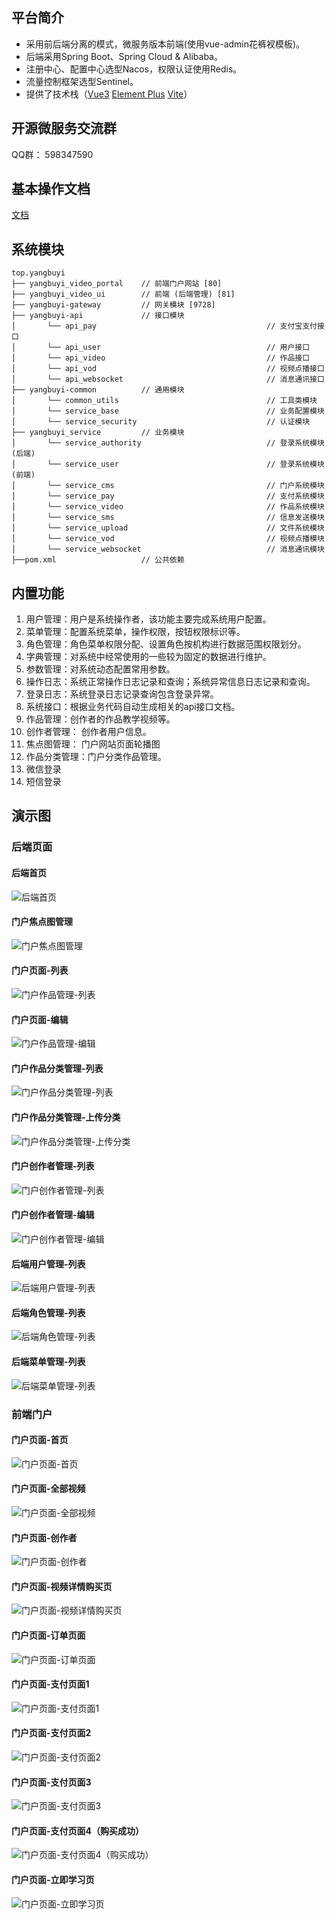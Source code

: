 ## 平台简介

* 采用前后端分离的模式，微服务版本前端(使用vue-admin花裤衩模板)。
* 后端采用Spring Boot、Spring Cloud & Alibaba。
* 注册中心、配置中心选型Nacos，权限认证使用Redis。
* 流量控制框架选型Sentinel。
* 提供了技术栈（[Vue3](https://v3.cn.vuejs.org) [Element Plus](https://element-plus.org/zh-CN) [Vite](https://cn.vitejs.dev)）


## 开源微服务交流群

QQ群： 598347590

## 基本操作文档
[文档](https://www.yangbuyi.top/archives/yiketang)

## 系统模块

~~~
top.yangbuyi     
├── yangbuyi_video_portal    // 前端门户网站 [80]
├── yangbuyi_video_ui        // 前端 (后端管理) [81]
├── yangbuyi-gateway         // 网关模块 [9728]
├── yangbuyi-api             // 接口模块
│       └── api_pay                                      // 支付宝支付接口
│       └── api_user                                     // 用户接口
│       └── api_video                                    // 作品接口
│       └── api_vod                                      // 视频点播接口
│       └── api_websocket                                // 消息通讯接口
├── yangbuyi-common          // 通用模块
│       └── common_utils                                 // 工具类模块
│       └── service_base                                 // 业务配置模块
│       └── service_security                             // 认证模块
├── yangbuyi_service         // 业务模块
│       └── service_authority                            // 登录系统模块(后端)
│       └── service_user                                 // 登录系统模块(前端)
│       └── service_cms                                  // 门户系统模块
│       └── service_pay                                  // 支付系统模块
│       └── service_video                                // 作品系统模块
│       └── service_sms                                  // 信息发送模块
│       └── service_upload                               // 文件系统模块
│       └── service_vod                                  // 视频点播模块
│       └── service_websocket                            // 消息通讯模块
├──pom.xml                   // 公共依赖
~~~

## 内置功能

1. 用户管理：用户是系统操作者，该功能主要完成系统用户配置。
2. 菜单管理：配置系统菜单，操作权限，按钮权限标识等。
3. 角色管理：角色菜单权限分配、设置角色按机构进行数据范围权限划分。
4. 字典管理：对系统中经常使用的一些较为固定的数据进行维护。
5. 参数管理：对系统动态配置常用参数。
6. 操作日志：系统正常操作日志记录和查询；系统异常信息日志记录和查询。
7. 登录日志：系统登录日志记录查询包含登录异常。
8. 系统接口：根据业务代码自动生成相关的api接口文档。
9. 作品管理：创作者的作品教学视频等。
10. 创作者管理： 创作者用户信息。
11. 焦点图管理： 门户网站页面轮播图
12. 作品分类管理：门户分类作品管理。
13. 微信登录
14. 短信登录

## 演示图

### 后端页面

#### 后端首页

![后端首页](yangbuyi_video/images/img.png)

#### 门户焦点图管理

![门户焦点图管理](yangbuyi_video/images/img_1.png)

#### 门户页面-列表

![门户作品管理-列表](yangbuyi_video/images/img_2.png)

#### 门户页面-编辑

![门户作品管理-编辑](yangbuyi_video/images/img_3.png)

#### 门户作品分类管理-列表

![门户作品分类管理-列表](yangbuyi_video/images/img_4.png)

#### 门户作品分类管理-上传分类

![门户作品分类管理-上传分类](yangbuyi_video/images/img_5.png)

#### 门户创作者管理-列表

![门户创作者管理-列表](yangbuyi_video/images/img_6.png)

#### 门户创作者管理-编辑

![门户创作者管理-编辑](yangbuyi_video/images/img_7.png)

#### 后端用户管理-列表

![后端用户管理-列表](yangbuyi_video/images/img_8.png)

#### 后端角色管理-列表

![后端角色管理-列表](yangbuyi_video/images/img_9.png)

#### 后端菜单管理-列表

![后端菜单管理-列表](yangbuyi_video/images/img_10.png)

### 前端门户

#### 门户页面-首页

![门户页面-首页](yangbuyi_video/images/img_11.png)

#### 门户页面-全部视频

![门户页面-全部视频](yangbuyi_video/images/img_12.png)

#### 门户页面-创作者

![门户页面-创作者](yangbuyi_video/images/img_13.png)

#### 门户页面-视频详情购买页

![门户页面-视频详情购买页](yangbuyi_video/images/img_14.png)

#### 门户页面-订单页面

![门户页面-订单页面](yangbuyi_video/images/img_15.png)

#### 门户页面-支付页面1

![门户页面-支付页面1](yangbuyi_video/images/img_16.png)

#### 门户页面-支付页面2

![门户页面-支付页面2](yangbuyi_video/images/img_17.png)

#### 门户页面-支付页面3

![门户页面-支付页面3](yangbuyi_video/images/img_18.png)

#### 门户页面-支付页面4（购买成功）

![门户页面-支付页面4（购买成功）](yangbuyi_video/images/img_19.png)

#### 门户页面-立即学习页

![门户页面-立即学习页](yangbuyi_video/images/img_20.png)


